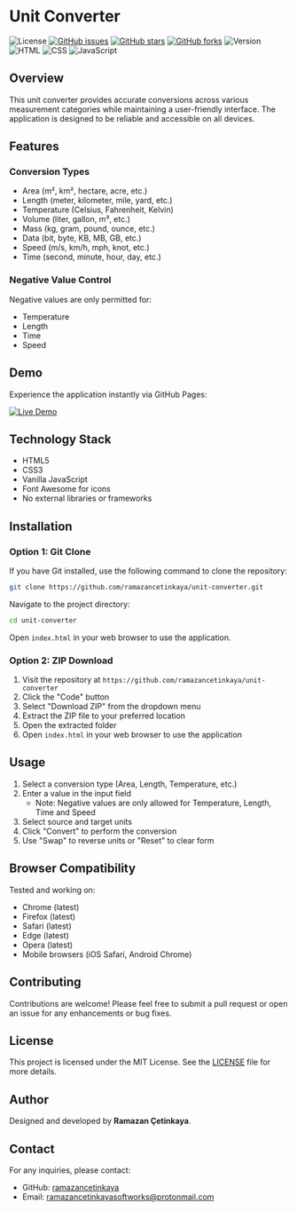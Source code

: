 # Unit Converter

![License](https://img.shields.io/badge/license-MIT-blue.svg)
[![GitHub issues](https://img.shields.io/github/issues/ramazancetinkaya/unit-converter)](https://github.com/ramazancetinkaya/unit-converter/issues)
[![GitHub stars](https://img.shields.io/github/stars/ramazancetinkaya/unit-converter)](https://github.com/ramazancetinkaya/unit-converter/stargazers)
[![GitHub forks](https://img.shields.io/github/forks/ramazancetinkaya/unit-converter)](https://github.com/ramazancetinkaya/unit-converter/network)
![Version](https://img.shields.io/badge/version-1.0.0-green.svg)
![HTML](https://img.shields.io/badge/HTML-5-orange.svg)
![CSS](https://img.shields.io/badge/CSS-3-blue.svg)
![JavaScript](https://img.shields.io/badge/JavaScript-ES6-yellow.svg)

## Overview
This unit converter provides accurate conversions across various measurement categories while maintaining a user-friendly interface. The application is designed to be reliable and accessible on all devices.

## Features

### Conversion Types
- Area (m², km², hectare, acre, etc.)
- Length (meter, kilometer, mile, yard, etc.)
- Temperature (Celsius, Fahrenheit, Kelvin)
- Volume (liter, gallon, m³, etc.)
- Mass (kg, gram, pound, ounce, etc.)
- Data (bit, byte, KB, MB, GB, etc.)
- Speed (m/s, km/h, mph, knot, etc.)
- Time (second, minute, hour, day, etc.)

### Negative Value Control

Negative values are only permitted for:
- Temperature
- Length
- Time
- Speed

## Demo

Experience the application instantly via GitHub Pages:

[![Live Demo](https://img.shields.io/badge/Live%20Demo-Click%20Here-blue?style=for-the-badge)](https://ramazancetinkaya.github.io/unit-converter/)

## Technology Stack

- HTML5
- CSS3
- Vanilla JavaScript
- Font Awesome for icons
- No external libraries or frameworks

## Installation

### Option 1: Git Clone

If you have Git installed, use the following command to clone the repository:

```bash
git clone https://github.com/ramazancetinkaya/unit-converter.git
```

Navigate to the project directory:

```bash
cd unit-converter
```

Open `index.html` in your web browser to use the application.

### Option 2: ZIP Download

1. Visit the repository at `https://github.com/ramazancetinkaya/unit-converter`
2. Click the "Code" button
3. Select "Download ZIP" from the dropdown menu
4. Extract the ZIP file to your preferred location
5. Open the extracted folder
6. Open `index.html` in your web browser to use the application

## Usage

1. Select a conversion type (Area, Length, Temperature, etc.)
2. Enter a value in the input field
   - Note: Negative values are only allowed for Temperature, Length, Time and Speed
3. Select source and target units
4. Click "Convert" to perform the conversion
5. Use "Swap" to reverse units or "Reset" to clear form

## Browser Compatibility

Tested and working on:
- Chrome (latest)
- Firefox (latest)
- Safari (latest)
- Edge (latest)
- Opera (latest)
- Mobile browsers (iOS Safari, Android Chrome)

## Contributing

Contributions are welcome! Please feel free to submit a pull request or open an issue for any enhancements or bug fixes.

## License

This project is licensed under the MIT License. See the [LICENSE](LICENSE) file for more details.

## Author

Designed and developed by **Ramazan Çetinkaya**.

## Contact

For any inquiries, please contact:

- GitHub: [ramazancetinkaya](https://github.com/ramazancetinkaya)
- Email: [ramazancetinkayasoftworks@protonmail.com](mailto:ramazancetinkayasoftworks@protonmail.com)
